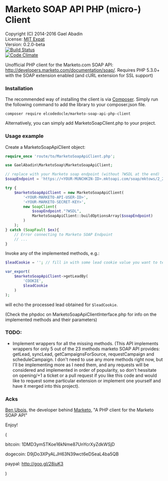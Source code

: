 Marketo SOAP API PHP (micro-) Client
====================================

 Copyright (C) 2014-2016 Gael Abadin<br/>
 License: [MIT Expat][1]<br />
 Version: 0.2.0-beta<br />
 [![Build Status](https://travis-ci.org/elcodedocle/marketo-soap-api-php-client.svg?branch=master)](https://travis-ci.org/elcodedocle/marketo-soap-api-php-client)<br />
 [![Code Climate](https://codeclimate.com/github/elcodedocle/marketo-soap-api-php-client.png)](https://codeclimate.com/github/elcodedocle/marketo-soap-api-php-client)

Unofficial PHP client for the Marketo.com SOAP API: http://developers.marketo.com/documentation/soap/. Requires PHP 5.3.0+ with the SOAP extension enabled (and cURL extension for SSL support)

### Installation

The recommended way of installing the client is via [Composer](http://getcomposer.org/). Simply run the following command to add the library to your composer.json file.

    composer require elcodedocle/marketo-soap-api-php-client

Alternatively, you can simply add MarketoSoapClient.php to your project.

### Usage example

Create a MarketoSoapApiClient object:

```php
require_once 'route/to/MarketoSoapApiClient.php';

use GaelAbadin\MarketoSoap\MarketoSoapApiClient;

// replace with your Marketo soap endpoint (without ?WSDL at the end)
$soapEndpoint = 'https://<YOUR-MUNCHKIN-ID>.mktoapi.com/soap/mktows/2_2';

try {
    $marketoSoapApiClient = new MarketoSoapApiClient(
        '<YOUR-MARKETO-API-USER-ID>',
        '<YOUR-MARKETO-SECRET-KEY>',
        new SoapClient(
            $soapEndpoint."?WSDL",
            MarketoSoapApiClient::buildOptionsArray($soapEndpoint)
        )
    );
} catch (SoapFault $ex){
    // Error connecting to Marketo SOAP Endpoint
    // ...
}
```

Invoke any of the implemented methods, e.g.:

```php
$leadCookie = ''; // fill in with some lead cookie value you want to test

var_export(
    $marketoSoapApiClient->getLeadBy(
        'COOKIE',
        $leadCookie
    )
);
```

will echo the processed lead obtained for `$leadCookie`.

(Check the phpdoc on MarketoSoapApiClientInterface.php for info on the implemented
methods and their parameters)

### TODO:

- Implement wrappers for all the missing methods. (This API implements
wrappers for only 5 out of the 23 methods marketo SOAP API provides: getLead,
syncLead, getCampaignsForSource, requestCampaign and scheduleCampaign. I don't
need to use any more methods right now, but I'll be implementing more as I need
them, and any requests will be considered and implemented in order of
popularity, so don't hessitate on opening/+1 a ticket or a pull request if you
like this code and would like to request some particular extension or implement
one yourself and have it merged into this project).

### Acks

[Ben Ubois](https://github.com/benubois), the developer behind
[Marketo](https://github.com/flickerbox/marketo),
"A PHP client for the Marketo SOAP API"


Enjoy!

(

bitcoin: 1DMD3ymSTKoe16kNme87UnYcrXyZdkWSjD

dogecoin: D9jDo3XPyALJH63N39wct6eDSeaL4ba5QB

paypal: http://goo.gl/28iuK3

)

[1]: https://raw.githubusercontent.com/elcodedocle/marketo-soap-api-php-client/master/LICENSE
